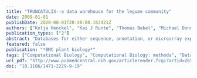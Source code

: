 ```yaml
---
title: "TRUNCATULIX--a data warehouse for the legume community"
date: 2009-01-01
publishDate: 2020-08-01T20:48:00.163421Z
authors: ["Kolja Henckel", "Kai J Runte", "Thomas Bekel", "Michael Dondrup", "Tobias Jakobi", "Helge Küster", "Alexander Goesmann"]
publication_types: ["2"]
abstract: "Databases for either sequence, annotation, or microarray experiments data are extremely beneficial to the research community, as they centrally gather information from experiments performed by different scientists. However, data from different sources develop their full capacities only when combined. The idea of a data warehouse directly adresses this problem and solves it by integrating all required data into one single database - hence there are already many data warehouses available to genetics. For the model legume Medicago truncatula, there is currently no such single data warehouse that integrates all freely available gene sequences, the corresponding gene expression data, and annotation information. Thus, we created the data warehouse TRUNCATULIX, an integrative database of Medicago truncatula sequence and expression data."
featured: false
publication: "*BMC plant biology*"
tags: ["Computational Biology", "Computational Biology: methods", "Databases", "Genetic", "User-Computer Interface", "Database Management Systems", "Medicago truncatula", "Medicago truncatula: genetics"]
url_pdf: "http://www.pubmedcentral.nih.gov/articlerender.fcgi?artid=2654896&tool=pmcentrez&rendertype=abstract"
doi: "10.1186/1471-2229-9-19"
---
```


